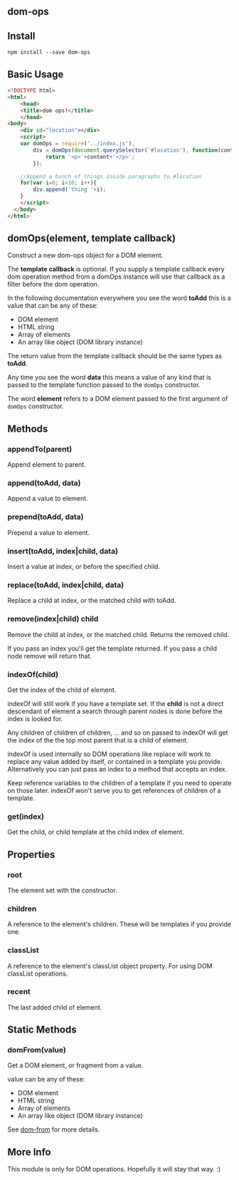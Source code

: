 dom-ops
-------

Install
-------

`npm install --save dom-ops`

Basic Usage
-----------

```html
<!DOCTYPE html>
<html>
    <head>
    <title>dom ops!</title>
    </head>
<body>
    <div id="location"></div>
    <script>
    var domOps = require('../index.js'),
        div = domOps(document.querySelector('#location'), function(content, data){
            return '<p>'+content+'</p>';
        });

    //Append a bunch of things inside paragraphs to #location
    for(var i=0; i<10; i++){
        div.append('thing '+i);
    }
    </script>
  </body>
</html>
```

domOps(element, template callback)
----------------------------------

Construct a new dom-ops object for a DOM element.

The **template callback** is optional. If you supply a template callback every dom operation method from a domOps instance will use that callback as a filter before the dom operation.

In the following documentation everywhere you see the word **toAdd** this is a value that can be any of these:

-	DOM element
-	HTML string
-	Array of elements
-	An array like object (DOM library instance)

The return value from the template callback should be the same types as **toAdd**.

Any time you see the word **data** this means a value of any kind that is passed to the template function passed to the `domOps` constructor.

The word **element** refers to a DOM element passed to the first argument of `domOps` constructor.

Methods
-------

### appendTo(parent)

Append element to parent.

### append(toAdd, data)

Append a value to element.

### prepend(toAdd, data)

Prepend a value to element.

### insert(toAdd, index|child, data)

Insert a value at index, or before the specified child.

### replace(toAdd, index|child, data)

Replace a child at index, or the matched child with toAdd.

### remove(index|child) child

Remove the child at index, or the matched child. Returns the removed child.

If you pass an index you'll get the template returned. If you pass a child node remove will return that.

### indexOf(child)

Get the index of the child of element.

indexOf will still work if you have a template set. If the **child** is not a direct descendant of element a search through parent nodes is done before the index is looked for.

Any children of children of children, ... and so on passed to indexOf will get the index of the the top most parent that is a child of element.

indexOf is used internally so DOM operations like replace will work to replace any value added by itself, or contained in a template you provide. Alternatively you can just pass an index to a method that accepts an index.

Keep reference variables to the children of a template if you need to operate on those later. indexOf won't serve you to get references of children of a template.

### get(index)

Get the child, or child template at the child index of element.

Properties
----------

### root

The element set with the constructor.

### children

A reference to the element's children. These will be templates if you provide one.

### classList

A reference to the element's classList object property. For using DOM classList operations.

### recent

The last added child of element.

Static Methods
--------------

### domFrom(value)

Get a DOM element, or fragment from a value.

value can be any of these:

-	DOM element
-	HTML string
-	Array of elements
-	An array like object (DOM library instance)

See [dom-from](https://www.npmjs.com/package/dom-from) for more details.

More Info
---------

This module is only for DOM operations. Hopefully it will stay that way. :)
